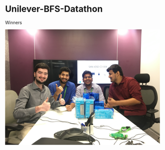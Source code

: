 # Unilever-BFS-Datathon
 Winners 
 
![Unilever BFS](https://raw.githubusercontent.com/Ayushverma8/Unilever-BFS-Datathon/master/IMG_2301.jpeg "Logo Title Text 1")
